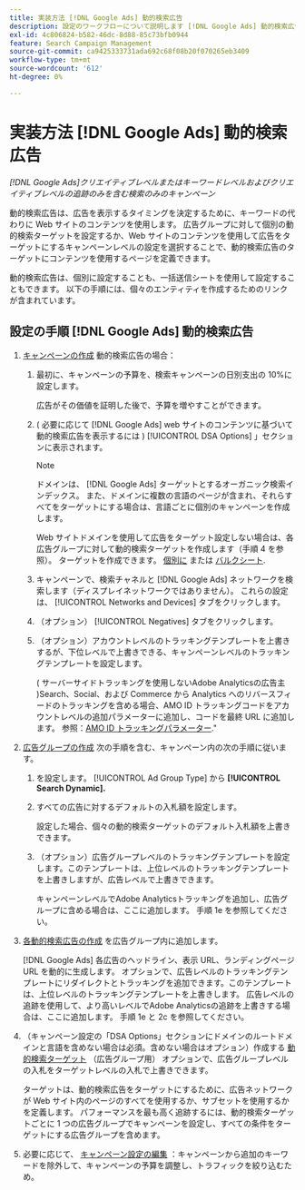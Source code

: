 ```yaml
---
title: 実装方法 [!DNL Google Ads] 動的検索広告
description: 設定のワークフローについて説明します [!DNL Google Ads] 動的検索広告。
exl-id: 4c806824-b582-46dc-8d88-85c73bfb0944
feature: Search Campaign Management
source-git-commit: ca9425333731ada692c68f08b20f070265eb3409
workflow-type: tm+mt
source-wordcount: '612'
ht-degree: 0%

---
```


# 実装方法 [!DNL Google Ads] 動的検索広告

*[!DNL Google Ads]クリエイティブレベルまたはキーワードレベルおよびクリエイティブレベルの追跡のみを含む検索のみのキャンペーン*

動的検索広告は、広告を表示するタイミングを決定するために、キーワードの代わりに Web サイトのコンテンツを使用します。 広告グループに対して個別の動的検索ターゲットを設定するか、Web サイトのコンテンツを使用して広告をターゲットにするキャンペーンレベルの設定を選択することで、動的検索広告のターゲットにコンテンツを使用するページを定義できます。

動的検索広告は、個別に設定することも、一括送信シートを使用して設定することもできます。 以下の手順には、個々のエンティティを作成するためのリンクが含まれています。

## 設定の手順 [!DNL Google Ads] 動的検索広告

1. [キャンペーンの作成](/help/search-social-commerce/campaign-management/campaigns/campaign-manage.md) 動的検索広告の場合：

   1. 最初に、キャンペーンの予算を、検索キャンペーンの日別支出の 10%に設定します。

      広告がその価値を証明した後で、予算を増やすことができます。

   1. ( 必要に応じて [!DNL Google Ads] web サイトのコンテンツに基づいて動的検索広告を表示するには ) [!UICONTROL DSA Options] 」セクションに表示されます。

      >[!NOTE]
      >
      >ドメインは、 [!DNL Google Ads] ターゲットとするオーガニック検索インデックス。 また、ドメインに複数の言語のページが含まれ、それらすべてをターゲットにする場合は、言語ごとに個別のキャンペーンを作成します。

      Web サイトドメインを使用して広告をターゲット設定しない場合は、各広告グループに対して動的検索ターゲットを作成します（手順 4 を参照）。 ターゲットを作成できます。 [個別に](/help/search-social-commerce/campaign-management/campaigns/dynamic-search-target-manage.md) または [バルクシート](/help/search-social-commerce/campaign-management/bulksheets/bulksheet-about.md).

   1. キャンペーンで、検索チャネルと [!DNL Google Ads] ネットワークを検索します（ディスプレイネットワークではありません）。 これらの設定は、 [!UICONTROL Networks and Devices] タブをクリックします。

   1. （オプション） [!UICONTROL Negatives] タブをクリックします。

   1. （オプション）アカウントレベルのトラッキングテンプレートを上書きするが、下位レベルで上書きできる、キャンペーンレベルのトラッキングテンプレートを設定します。

      ( サーバーサイドトラッキングを使用しないAdobe Analyticsの広告主 )Search、Social、および Commerce から Analytics へのリバースフィードのトラッキングを含める場合、AMO ID トラッキングコードをアカウントレベルの追加パラメーターに追加し、コードを最終 URL に追加します。 参照：[AMO ID トラッキングパラメーター](/help/search-social-commerce/tracking/amo-id-tracking-parameter.md).&quot;

1. [広告グループの作成](/help/search-social-commerce/campaign-management/campaigns/ad-group-manage.md) 次の手順を含む、キャンペーン内の次の手順に従います。

   1. を設定します。 [!UICONTROL Ad Group Type] から **[!UICONTROL Search Dynamic].**

   1. すべての広告に対するデフォルトの入札額を設定します。

      設定した場合、個々の動的検索ターゲットのデフォルト入札額を上書きできます。

   1. （オプション）広告グループレベルのトラッキングテンプレートを設定します。このテンプレートは、上位レベルのトラッキングテンプレートを上書きしますが、広告レベルで上書きできます。

      キャンペーンレベルでAdobe Analyticsトラッキングを追加し、広告グループに含める場合は、ここに追加します。 手順 1e を参照してください。

1. [各動的検索広告の作成](/help/search-social-commerce/campaign-management/campaigns/ad-manage.md) を広告グループ内に追加します。

   [!DNL Google Ads] 各広告のヘッドライン、表示 URL、ランディングページ URL を動的に生成します。 オプションで、広告レベルのトラッキングテンプレートにリダイレクトとトラッキングを追加できます。このテンプレートは、上位レベルのトラッキングテンプレートを上書きします。
広告レベルの追跡を使用して、より高いレベルでAdobe Analyticsの追跡を上書きする場合は、ここに追加します。 手順 1e と 2c を参照してください。

1. （キャンペーン設定の「DSA Options」セクションにドメインのルートドメインと言語を含めない場合は必須。含めない場合はオプション）作成する [動的検索ターゲット](/help/search-social-commerce/campaign-management/campaigns/dynamic-search-target-manage.md) （広告グループ用） オプションで、広告グループレベルの入札をターゲットレベルの入札で上書きできます。

   ターゲットは、動的検索広告をターゲットにするために、広告ネットワークが Web サイト内のページのすべてを使用するか、サブセットを使用するかを定義します。 パフォーマンスを最も高く追跡するには、動的検索ターゲットごとに 1 つの広告グループでキャンペーンを設定し、すべての条件をターゲットにする広告グループを含めます。

1. 必要に応じて、 [キャンペーン設定の編集](/help/search-social-commerce/campaign-management/campaigns/campaign-manage.md) ：キャンペーンから追加のキーワードを除外して、キャンペーンの予算を調整し、トラフィックを絞り込むため。
